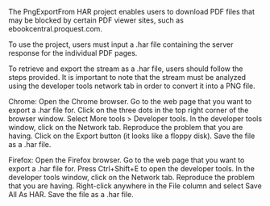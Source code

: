 The PngExportFrom HAR project enables users to download PDF files that may be blocked by certain PDF
viewer sites, such as ebookcentral.proquest.com.

To use the project, users must input a .har file containing the server response for the individual PDF pages. 

To retrieve and export the stream as a .har file, users should follow the steps provided.
It is important to note that the stream must be analyzed using the developer tools network tab in order to convert it into a PNG file.

Chrome:
    Open the Chrome browser.
    Go to the web page that you want to export a .har file for.
    Click on the three dots in the top right corner of the browser window.
    Select More tools > Developer tools.
    In the developer tools window, click on the Network tab.
    Reproduce the problem that you are having.
    Click on the Export button (it looks like a floppy disk).
    Save the file as a .har file.

Firefox:
    Open the Firefox browser.
    Go to the web page that you want to export a .har file for.
    Press Ctrl+Shift+E to open the developer tools.
    In the developer tools window, click on the Network tab.
    Reproduce the problem that you are having.
    Right-click anywhere in the File column and select Save All As HAR.
    Save the file as a .har file.
